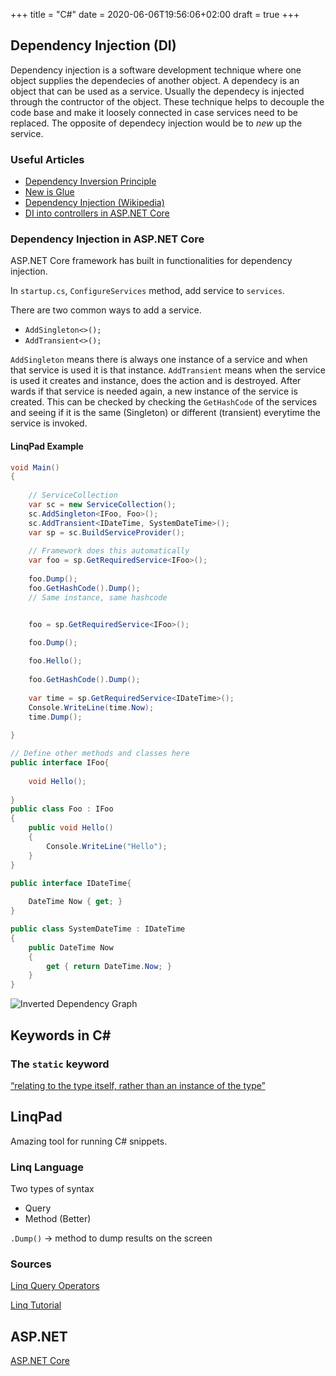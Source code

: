 +++
title = "C#"
date = 2020-06-06T19:56:06+02:00
draft = true
+++

## Dependency Injection (DI)

Dependency injection is a software development technique where one object supplies the dependecies of another object. A dependecy is an object that can be used as a service. Usually the dependecy is injected through the contructor of the object. These technique helps to decouple the code base and make it loosely connected in case services need to be replaced. The opposite of dependecy injection would be to *new* up the service.

### Useful Articles

* [Dependency Inversion Principle](https://deviq.com/dependency-inversion-principle/)
* [New is Glue](https://ardalis.com/new-is-glue)
* [Dependency Injection (Wikipedia)](https://en.wikipedia.org/wiki/Dependency_injection)
* [DI into controllers in ASP.NET Core](https://docs.microsoft.com/en-us/aspnet/core/mvc/controllers/dependency-injection?view=aspnetcore-2.2)


### Dependency Injection in ASP.NET Core

ASP.NET Core framework has built in functionalities for dependency injection.

In `startup.cs`, `ConfigureServices` method, add service to `services`.

There are two common ways to add a service.

* `AddSingleton<>();`
* `AddTransient<>();`

`AddSingleton` means there is always one instance of a service and when that service is used it is that instance. `AddTransient` means when the service is used it creates and instance, does the action and is destroyed. After wards if that service is needed again, a new instance of the service is created. This can be checked by checking the `GetHashCode` of the services and seeing if it is the same (Singleton) or different (transient) everytime the service is invoked.

#### LinqPad Example

```C#
void Main()
{
	
	// ServiceCollection
	var sc = new ServiceCollection();
	sc.AddSingleton<IFoo, Foo>();
	sc.AddTransient<IDateTime, SystemDateTime>();
	var sp = sc.BuildServiceProvider();
	
	// Framework does this automatically
	var foo = sp.GetRequiredService<IFoo>();
	
	foo.Dump();
	foo.GetHashCode().Dump();
	// Same instance, same hashcode


	foo = sp.GetRequiredService<IFoo>();

	foo.Dump();
	
	foo.Hello();
	
	foo.GetHashCode().Dump();
	
	var time = sp.GetRequiredService<IDateTime>();
	Console.WriteLine(time.Now);
	time.Dump();
	
}

// Define other methods and classes here
public interface IFoo{
	
	void Hello();
	
}
public class Foo : IFoo
{
	public void Hello()
	{
		Console.WriteLine("Hello");
	}
}

public interface IDateTime{
	
	DateTime Now { get; }
}

public class SystemDateTime : IDateTime
{
	public DateTime Now
	{
		get { return DateTime.Now; }
	}
}

```

![Inverted Dependency Graph](https://docs.microsoft.com/en-us/dotnet/standard/modern-web-apps-azure-architecture/media/image4-2.png)


## Keywords in C#

### The `static` keyword

[“relating to the type itself, rather than an instance of the type”](https://theburningmonk.com/2010/07/static-vs-non-static-method-in-csharp/)


## LinqPad

Amazing tool for running C# snippets.

### Linq Language

Two types of syntax
* Query
* Method (Better)

`.Dump()` -> method to dump results on the screen

### Sources

[Linq Query Operators](http://www.tutorialsteacher.com/linq/linq-standard-query-operators)

[Linq Tutorial](http://www.tutorialsteacher.com/linq/linq-tutorials)



## ASP.NET

[ASP.NET Core](https://docs.microsoft.com/en-us/aspnet/core/?view=aspnetcore-2.2)